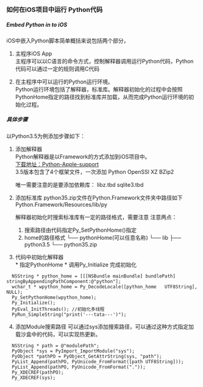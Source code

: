 ### 如何在iOS项目中运行 Python代码


##### Embed Python in to iOS
iOS中嵌入Python脚本简单概括来说包括两个部分，
  1. 主程序iOS App  
     主程序可以以C语言的命令方式，控制解释器调用运行Python代码，Python代码可以通过一定的规则调用C代码  

  2. 在主程序中可以运行的Python运行环境。  
     Python运行环境包括了解释器，标准库。解释器初始化的过程中会按照PythonHome指定的路径找到标准库并加载，从而完成Python运行环境的初始化过程。

##### 具体步骤  
  以Python3.5为例添加步骤如下：
  1. 添加解释器  
     Python解释器是以Framework的方式添加到iOS项目中。  
     [下载地址：Python-Apple-support](https://github.com/pybee/Python-Apple-support)  
     3.5版本包含了4个框架文件，一次添加
	     Python
	     OpenSSl
	     XZ
	     BZip2

     唯一需要注意的是要添加依赖库：
         libz.tbd
         sqlite3.tbd  

  2. 添加标准库
     python35.zip文件在Python.Framework文件夹中路径如下  
         Python.Framework/Resources/lib/py

     解释器初始化时搜索标准库有一定的路径格式，需要注意
     注意两点：
     1. 搜索路径由代码指定Py_SetPythonHome()指定
     2. home的路径格式
     └── pythonHome(可以任意名称)
              └── lib
              ├── python3.5
              └── python35.zip

  3. 代码中初始化解释器  
    * 指定PythonHome
    * 调用Py_Initialize 完成初始化
```
  NSString * python_home = [[[NSBundle mainBundle] bundlePath] stringByAppendingPathComponent:@"python"];
  wchar_t * wpython_home = Py_DecodeLocale([python_home   UTF8String], NULL);
  Py_SetPythonHome(wpython_home);
  Py_Initialize();
  PyEval_InitThreads(); //初始化多线程
  PyRun_SimpleString("print('---tata---')");
```
  4. 添加Module搜索路径
     可以通过sys添加搜索路径，可以通过这种方式指定加载沙盒中的代码，可以实现热更新。
```
  NSString * path = @"modulePath";
  PyObject *sys = PyImport_ImportModule("sys");
  PyObject *pathPO = PyObject_GetAttrString(sys, "path");
  PyList_Append(pathPO, PyUnicode_FromFormat([path UTF8String]));
  PyList_Append(pathPO, PyUnicode_FromFormat("."));
  Py_XDECREF(pathPO);
  Py_XDECREF(sys);
```
